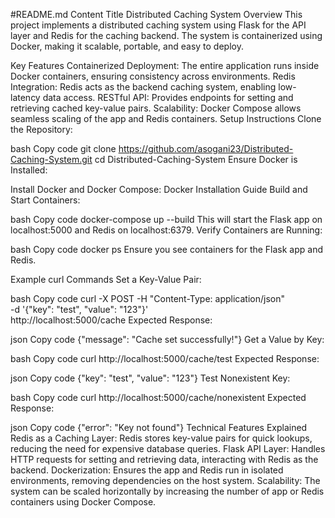 #README.md Content
Title
Distributed Caching System
Overview
This project implements a distributed caching system using Flask for the API layer and Redis for the caching backend. The system is containerized using Docker, making it scalable, portable, and easy to deploy.

Key Features
Containerized Deployment:
The entire application runs inside Docker containers, ensuring consistency across environments.
Redis Integration:
Redis acts as the backend caching system, enabling low-latency data access.
RESTful API:
Provides endpoints for setting and retrieving cached key-value pairs.
Scalability:
Docker Compose allows seamless scaling of the app and Redis containers.
Setup Instructions
Clone the Repository:

bash
Copy code
git clone https://github.com/asogani23/Distributed-Caching-System.git
cd Distributed-Caching-System
Ensure Docker is Installed:

Install Docker and Docker Compose:
Docker Installation Guide
Build and Start Containers:

bash
Copy code
docker-compose up --build
This will start the Flask app on localhost:5000 and Redis on localhost:6379.
Verify Containers are Running:

bash
Copy code
docker ps
Ensure you see containers for the Flask app and Redis.

Example curl Commands
Set a Key-Value Pair:

bash
Copy code
curl -X POST -H "Content-Type: application/json" \
-d '{"key": "test", "value": "123"}' \
http://localhost:5000/cache
Expected Response:

json
Copy code
{"message": "Cache set successfully!"}
Get a Value by Key:

bash
Copy code
curl http://localhost:5000/cache/test
Expected Response:

json
Copy code
{"key": "test", "value": "123"}
Test Nonexistent Key:

bash
Copy code
curl http://localhost:5000/cache/nonexistent
Expected Response:

json
Copy code
{"error": "Key not found"}
Technical Features Explained
Redis as a Caching Layer:
Redis stores key-value pairs for quick lookups, reducing the need for expensive database queries.
Flask API Layer:
Handles HTTP requests for setting and retrieving data, interacting with Redis as the backend.
Dockerization:
Ensures the app and Redis run in isolated environments, removing dependencies on the host system.
Scalability:
The system can be scaled horizontally by increasing the number of app or Redis containers using Docker Compose.
